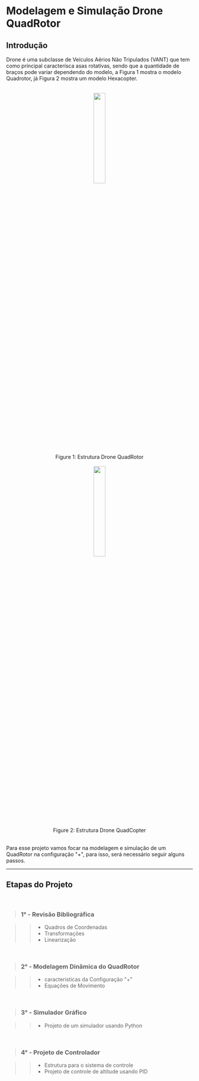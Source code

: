 # Modelagem e Simulação Drone QuadRotor

## Introdução

Drone é uma subclasse de Veículos Aérios Não Tripulados (VANT) que tem como principal caracterísca asas rotatívas, sendo que a quantidade de braços pode variar dependendo do modelo, a Figura 1 mostra o modelo Quadrotor, já Figura 2 mostra um modelo Hexacopter.

<br/>

<div align="center">
    <img src="utils/quadrotor.png" width=25% align="center"/>
</div>

<div align="center">
  <span> Figure 1: Estrutura Drone QuadRotor </span>
</div>

<br/>

<div align="center">
    <img src="utils/hexacopter.png" width=25% align="center"/>
</div>

<div align="center">
  <span> Figure 2: Estrutura Drone QuadCopter </span>
</div>

<br/>

Para esse projeto vamos focar na modelagem e simulação de um QuadRotor na configuração "+", para isso, será necessário seguir alguns passos.

---

## Etapas do Projeto

<br/>

> ### 1° - Revisão Bibliográfica

>> + Quadros de Coordenadas
>> + Transformações
>> + Linearização

<br/>

> ### 2° - Modelagem Dinâmica do QuadRotor

>> + caracteristicas da Configuração "+" 
>> + Equações de Movimento

<br/>

> ### 3° - Simulador Gráfico

>> + Projeto de um simulador usando Python

<br/>

> ### 4° - Projeto de Controlador

>> + Estrutura para o sistema de controle
>> +  Projeto de controle de altitude usando PID


